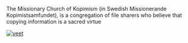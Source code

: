 

The Missionary Church of Kopimism (in Swedish Missionerande Kopimistsamfundet), is a congregation of file sharers who believe that copying information is a sacred virtue

[![yeet](https://clips-media-assets2.twitch.tv/AT-cm|990228967-preview-260x147.jpg)](https://clips.twitch.tv/IcyAmericanChoughCoolCat "yeet")
